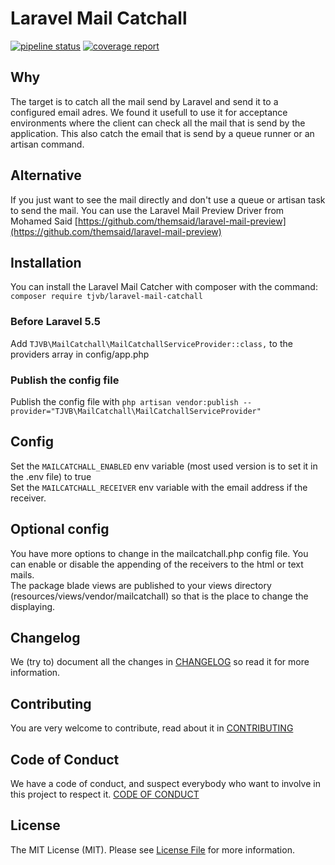 # Laravel Mail Catchall
[![pipeline status](https://gitlab.com/tjvb/laravel-mail-catchall/badges/master/pipeline.svg)](https://gitlab.com/tjvb/laravel-mail-catchall/commits/master)
[![coverage report](https://gitlab.com/tjvb/laravel-mail-catchall/badges/master/coverage.svg)](https://gitlab.com/tjvb/laravel-mail-catchall/commits/master)

## Why
The target is to catch all the mail send by Laravel and send it to a configured email adres. We found it usefull to use it for acceptance environments where the client can check all the mail that is send by the application. This also catch the email that is send by a queue runner or an artisan command.

## Alternative
If you just want to see the mail directly and don't use a queue or artisan task to send the mail. You can use the Laravel Mail Preview Driver from Mohamed Said [https://github.com/themsaid/laravel-mail-preview](https://github.com/themsaid/laravel-mail-preview) 

## Installation
You can install the Laravel Mail Catcher with composer with the command: `composer require tjvb/laravel-mail-catchall`

### Before Laravel 5.5
Add `TJVB\MailCatchall\MailCatchallServiceProvider::class,` to the providers array in config/app.php

### Publish the config file
Publish the config file with `php artisan vendor:publish --provider="TJVB\MailCatchall\MailCatchallServiceProvider"`

## Config
Set the `MAILCATCHALL_ENABLED` env variable (most used version is to set it in the .env file) to true  
Set the `MAILCATCHALL_RECEIVER` env variable with the email address if the receiver.

## Optional config
You have more options to change in the mailcatchall.php config file. You can enable or disable the appending of the receivers to the html or text mails.  
The package blade views are published to your views directory (resources/views/vendor/mailcatchall) so that is the place to change the displaying.

## Changelog
We (try to) document all the changes in [CHANGELOG](CHANGELOG.md) so read it for more information.

## Contributing
You are very welcome to contribute, read about it in [CONTRIBUTING](CONTRIBUTING.md)

## Code of Conduct
We have a code of conduct, and suspect everybody who want to involve in this project to respect it. [CODE OF CONDUCT](CODE-OF-CONDUCT.md)

## License
The MIT License (MIT). Please see [License File](LICENSE.md) for more information.
